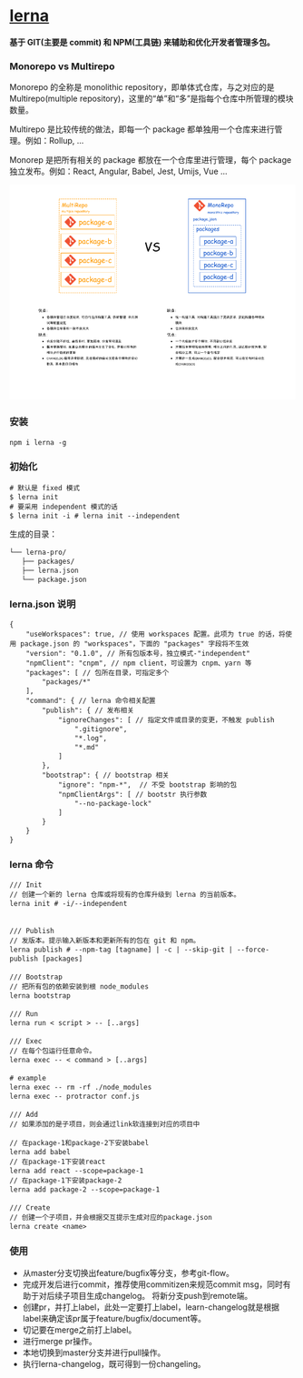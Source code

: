 # [lerna](https://lerna.js.org/)

**基于 GIT(主要是 commit) 和 NPM(工具链) 来辅助和优化开发者管理多包。**

### Monorepo vs Multirepo

Monorepo 的全称是 monolithic repository，即单体式仓库，与之对应的是 Multirepo(multiple repository)，这里的“单”和“多”是指每个仓库中所管理的模块数量。

Multirepo 是比较传统的做法，即每一个 package 都单独用一个仓库来进行管理。例如：Rollup, ...

Monorep 是把所有相关的 package 都放在一个仓库里进行管理，每个 package 独立发布。例如：React, Angular, Babel, Jest, Umijs, Vue ...

![](./res/monovsmulti.jpg)

### 安装

```
npm i lerna -g
```

### 初始化

```
# 默认是 fixed 模式
$ lerna init
# 要采用 independent 模式的话
$ lerna init -i # lerna init --independent
```

生成的目录：

```
└── lerna-pro/
   ├── packages/
   ├── lerna.json
   └── package.json
```

### lerna.json 说明

```
{
    "useWorkspaces": true, // 使用 workspaces 配置。此项为 true 的话，将使用 package.json 的 "workspaces"，下面的 "packages" 字段将不生效
    "version": "0.1.0", // 所有包版本号，独立模式-"independent"
    "npmClient": "cnpm", // npm client，可设置为 cnpm、yarn 等
    "packages": [ // 包所在目录，可指定多个
        "packages/*"
    ],
    "command": { // lerna 命令相关配置
        "publish": { // 发布相关
            "ignoreChanges": [ // 指定文件或目录的变更，不触发 publish
                ".gitignore",
                "*.log",
                "*.md"
            ]
        },
        "bootstrap": { // bootstrap 相关
            "ignore": "npm-*",  // 不受 bootstrap 影响的包
            "npmClientArgs": [ // bootstr 执行参数
                "--no-package-lock"
            ]
        }
    }
}
```

### lerna 命令

```
/// Init
// 创建一个新的 lerna 仓库或将现有的仓库升级到 lerna 的当前版本。
lerna init # -i/--independent


/// Publish
// 发版本。提示输入新版本和更新所有的包在 git 和 npm。
lerna publish # --npm-tag [tagname] | -c | --skip-git | --force-publish [packages]

/// Bootstrap
// 把所有包的依赖安装到根 node_modules
lerna bootstrap

/// Run
lerna run < script > -- [..args]

/// Exec
// 在每个包运行任意命令。
lerna exec -- < command > [..args]

# example
lerna exec -- rm -rf ./node_modules
lerna exec -- protractor conf.js

/// Add
// 如果添加的是子项目，则会通过link软连接到对应的项目中

// 在package-1和package-2下安装babel
lerna add babel
// 在package-1下安装react
lerna add react --scope=package-1
// 在package-1下安装package-2
lerna add package-2 --scope=package-1

/// Create
// 创建一个子项目，并会根据交互提示生成对应的package.json
lerna create <name>

```

### 使用

* 从master分支切换出feature/bugfix等分支，参考git-flow。
* 完成开发后进行commit，推荐使用commitizen来规范commit msg，同时有助于对后续子项目生成changelog。
将新分支push到remote端。
* 创建pr，并打上label，此处一定要打上label，learn-changelog就是根据label来确定该pr属于feature/bugfix/document等。
* 切记要在merge之前打上label。
* 进行merge pr操作。
* 本地切换到master分支并进行pull操作。
* 执行lerna-changelog，既可得到一份changeling。